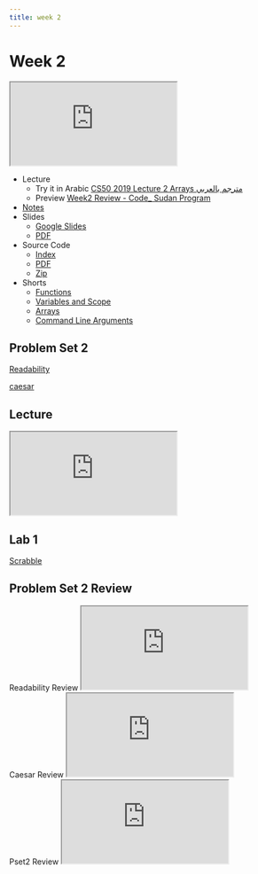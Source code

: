 ```yaml
---
title: week 2
---
```


# Week 2

<iframe src="https://www.youtube.com/embed/tI_tIZFyKBw"></iframe>


- Lecture
  - Try it in Arabic
    [CS50 2019 Lecture 2 Arrays مترجم بالعربي](https://www.youtube.com/embed/dOucn3BPfZ8)
  - Preview
     [Week2 Review - Code_ Sudan Program](https://www.youtube.com/embed/F-qbaeSJHAE)
- [Notes](https://cs50.harvard.edu/x/2020/notes/2/)
- Slides
  - <a href="https://docs.google.com/presentation/d/1BPOm4VNOmlOLKzwOHPYR3FXEXLiJbOW3MSKdp1wMNnk/edit?usp=sharing">Google Slides</a>
  - <a href="https://cdn.cs50.net/2019/fall/lectures/2/lecture2.pdf">PDF</a>
- Source Code
  - <a href="https://cdn.cs50.net/2019/fall/lectures/2/src2/">Index</a>
  - <a href="https://cdn.cs50.net/2019/fall/lectures/2/src2.pdf">PDF</a>
  - <a href="https://cdn.cs50.net/2019/fall/lectures/2/src2.zip">Zip</a>
- Shorts
  - <a href="https://www.youtube.com/embed/b7-0sb-DV84" savefrom_lm_index="0" savefrom_lm="1">Functions</a>
  - <a href="https://www.youtube.com/embed/GiFbdVGjF9I" savefrom_lm_index="0" savefrom_lm="1">Variables and Scope</a>
  - <a href="https://www.youtube.com/embed/mISkNAfWl8k" savefrom_lm_index="0" savefrom_lm="1">Arrays</a>
  - <a href="https://www.youtube.com/embed/AI6Ccfno6Pk" savefrom_lm_index="0" savefrom_lm="1">Command Line Arguments</a>
   
## Problem Set 2

[Readability](https://lab.cs50.io/code-sudan/labs/main/pset2/Readability/)

[caesar](https://lab.cs50.io/code-sudan/labs/main/pset2/caesar/)

## Lecture

<iframe src="https://www.youtube.com/embed/lcRhPrGtJxw"></iframe>

## Lab 1

[Scrabble](https://cs50.harvard.edu/x/2021/labs/2/#:~:text=Scrabble)

## Problem Set 2 Review 
<div class="box" >Readability Review  <iframe src="https://www.youtube.com/embed/Eqx6_oVKADE"></iframe></div>
<div class="box" >Caesar Review  <iframe src="https://www.youtube.com/embed/3BcjXzNlT0w"></iframe></div>
<div class="box" >Pset2 Review  <iframe src="https://www.youtube.com/embed/lRv8yGsIODU"></iframe></div>


